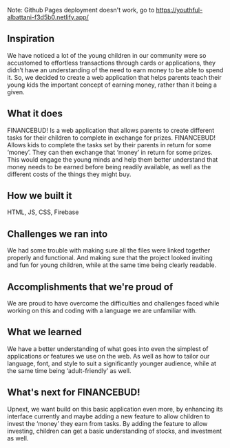 Note: Github Pages deployment doesn't work, go to https://youthful-albattani-f3d5b0.netlify.app/
## Inspiration
We have noticed a lot of the young children in our community were so accustomed to effortless transactions through cards or applications, they didn’t have an understanding of the need to earn money to be able to spend it. So, we decided to create a web application that helps parents teach their young kids the important concept of earning money, rather than it being a given.

## What it does
FINANCEBUD! Is a web application that allows parents to create different tasks for their children to complete in exchange for prizes. FINANCEBUD! Allows kids to complete the tasks set by their parents in return for some ‘money’. They can then exchange that ‘money’ in return for some prizes. This would engage the young minds and help them better understand that money needs to be earned before being readily available, as well as the different costs of the things they might buy.

## How we built it
HTML, JS, CSS, Firebase

## Challenges we ran into
We had some trouble with making sure all the files were linked together properly and functional. And making sure that the project looked inviting and fun for young children, while at the same time being clearly readable.

## Accomplishments that we're proud of
We are proud to have overcome the difficulties and challenges faced while working on this and coding with a language we are unfamiliar with.

## What we learned
We have a better understanding of what goes into even the simplest of applications or features we use on the web. As well as how to tailor our language, font, and style to suit a significantly younger audience, while at the same time being ‘adult-friendly’ as well. 


## What's next for FINANCEBUD!
Upnext, we want build on this basic application even more, by enhancing its interface currently and maybe adding a new feature to allow children to invest the ‘money’ they earn from tasks. By adding the feature to allow investing, children can get a basic understanding of stocks, and investment as well.
